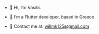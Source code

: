 - 👋 Hi, I’m Vasilis

- 🌱 I’m a Flutter developer, based in Greece

- 📧 Contact me at: willmk125@gmail.com


<!---
VasilisPH/VasilisPH is a ✨ special ✨ repository because its `README.md` (this file) appears on your GitHub profile.
You can click the Preview link to take a look at your changes.
--->
